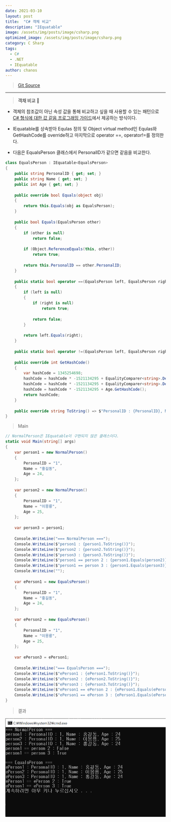 ```yaml
---
date: 2021-03-10
layout: post
title:  "C# 객체 비교"
description: "IEquatable"
image: /assets/img/posts/image/csharp.png
optimized_image: /assets/img/posts/image/csharp.png
category: C Sharp
tags:
  - C#
  - .NET
  - IEquatable
author: chanos
---
```

>[Git Source](https://github.com/chanos-dev/blogcode/tree/master/21-0310)

---

> <b> 객채 비교 </b> 🎰
 
- 객체의 참조값이 아닌 속성 값을 통해 비교하고 싶을 때 사용할 수 있는 패턴으로 [C# 형식에 대한 값 같음 프로그래밍 가이드](https://docs.microsoft.com/ko-kr/dotnet/csharp/programming-guide/statements-expressions-operators/how-to-define-value-equality-for-a-type)에서 제공하는 방식이다.  

- IEquatable<T>를 상속받아 Equlas<T> 정의 및 Object virtual method인 Equlas와 GetHashCode를 override하고 마지막으로 operator ==, operator!=를 정의한다.

- 다음은 EqualsPerson 클래스에서 PersonalID가 같으면 같음을 비교한다.

```c#
class EqualsPerson : IEquatable<EqualsPerson>
{
	public string PersonalID { get; set; }
	public string Name { get; set; }
	public int Age { get; set; }              

	public override bool Equals(object obj)
	{
		return this.Equals(obj as EqualsPerson);
	}

	public bool Equals(EqualsPerson other)
	{
		if (other is null)
			return false;

		if (Object.ReferenceEquals(this, other))
			return true;

		return this.PersonalID == other.PersonalID;
	}

	public static bool operator ==(EqualsPerson left, EqualsPerson right)
	{
		if (left is null)
		{
			if (right is null) 
				return true; 

			return false;
		}

		return left.Equals(right);
	}

	public static bool operator !=(EqualsPerson left, EqualsPerson right) => !(left == right);

	public override int GetHashCode()
	{
		var hashCode = 1345254698;
		hashCode = hashCode * -1521134295 + EqualityComparer<string>.Default.GetHashCode(PersonalID);
		hashCode = hashCode * -1521134295 + EqualityComparer<string>.Default.GetHashCode(Name);
		hashCode = hashCode * -1521134295 + Age.GetHashCode();
		return hashCode;
	}

	public override string ToString() => $"PersonalID : {PersonalID}, Name : {Name}, Age : {Age}";
}
```

> Main

```c#
// NormalPerson은 IEquatable이 구현되지 않은 클래스이다.
static void Main(string[] args)
{  
	var person1 = new NormalPerson()
	{
		PersonalID = "1",
		Name = "홍길동",
		Age = 24,
	};

	var person2 = new NormalPerson()
	{
		PersonalID = "1",
		Name = "이몽룡",
		Age = 25,
	}; 

	var person3 = person1;

	Console.WriteLine("=== NormalPerson ===");
	Console.WriteLine($"person1 : {person1.ToString()}");
	Console.WriteLine($"person2 : {person2.ToString()}");
	Console.WriteLine($"person3 : {person3.ToString()}");
	Console.WriteLine($"person1 == person 2 : {person1.Equals(person2)}");
	Console.WriteLine($"person1 == person 3 : {person1.Equals(person3)}");
	Console.WriteLine(""); 

	var ePerson1 = new EqualsPerson()
	{
		PersonalID = "1",
		Name = "홍길동",
		Age = 24,
	};

	var ePerson2 = new EqualsPerson()
	{
		PersonalID = "1",
		Name = "이몽룡",
		Age = 25,
	};

	var ePerson3 = ePerson1;

	Console.WriteLine("=== EqualsPerson ===");
	Console.WriteLine($"ePerson1 : {ePerson1.ToString()}");
	Console.WriteLine($"ePerson2 : {ePerson2.ToString()}");
	Console.WriteLine($"ePerson3 : {ePerson3.ToString()}");
	Console.WriteLine($"ePerson1 == ePerson 2 : {ePerson1.Equals(ePerson2)}");
	Console.WriteLine($"ePerson1 == ePerson 3 : {ePerson1.Equals(ePerson3)}"); 
}
```

> 결과

![equals](/assets/img/posts/2021-03-10/equals.png)